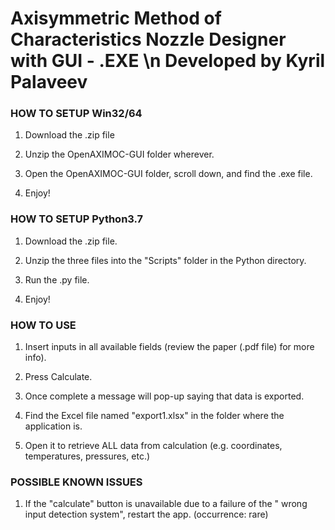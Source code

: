 # Axisymmetric Method of Characteristics Nozzle Designer with GUI - .EXE \n Developed by Kyril Palaveev

### HOW TO SETUP Win32/64

1. Download the .zip file

2. Unzip the OpenAXIMOC-GUI folder wherever.

3. Open the OpenAXIMOC-GUI folder, scroll down, and find the .exe file.

4. Enjoy!


### HOW TO SETUP Python3.7

1. Download the .zip file.

2. Unzip the three files into the "Scripts" folder in the Python directory.

3. Run the .py file.

4. Enjoy!


### HOW TO USE

1. Insert inputs in all available fields (review the paper (.pdf file) for more info).

2. Press Calculate.

3. Once complete a message will pop-up saying that data is exported.

4. Find the Excel file named "export1.xlsx" in the folder where the application is.

5. Open it to retrieve ALL data from calculation (e.g. coordinates, temperatures, pressures, etc.)

### POSSIBLE KNOWN ISSUES

1. If the "calculate" button is unavailable due to a failure of the " wrong input detection system", restart the app. (occurrence: rare)

